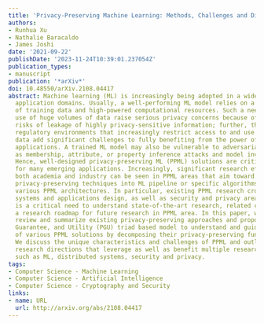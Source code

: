 ```yaml
---
title: 'Privacy-Preserving Machine Learning: Methods, Challenges and Directions'
authors:
- Runhua Xu
- Nathalie Baracaldo
- James Joshi
date: '2021-09-22'
publishDate: '2023-11-24T10:39:01.237054Z'
publication_types:
- manuscript
publication: '*arXiv*'
doi: 10.48550/arXiv.2108.04417
abstract: Machine learning (ML) is increasingly being adopted in a wide variety of
  application domains. Usually, a well-performing ML model relies on a large volume
  of training data and high-powered computational resources. Such a need for and the
  use of huge volumes of data raise serious privacy concerns because of the potential
  risks of leakage of highly privacy-sensitive information; further, the evolving
  regulatory environments that increasingly restrict access to and use of privacy-sensitive
  data add significant challenges to fully benefiting from the power of ML for data-driven
  applications. A trained ML model may also be vulnerable to adversarial attacks such
  as membership, attribute, or property inference attacks and model inversion attacks.
  Hence, well-designed privacy-preserving ML (PPML) solutions are critically needed
  for many emerging applications. Increasingly, significant research efforts from
  both academia and industry can be seen in PPML areas that aim toward integrating
  privacy-preserving techniques into ML pipeline or specific algorithms, or designing
  various PPML architectures. In particular, existing PPML research cross-cut ML,
  systems and applications design, as well as security and privacy areas; hence, there
  is a critical need to understand state-of-the-art research, related challenges and
  a research roadmap for future research in PPML area. In this paper, we systematically
  review and summarize existing privacy-preserving approaches and propose a Phase,
  Guarantee, and Utility (PGU) triad based model to understand and guide the evaluation
  of various PPML solutions by decomposing their privacy-preserving functionalities.
  We discuss the unique characteristics and challenges of PPML and outline possible
  research directions that leverage as well as benefit multiple research communities
  such as ML, distributed systems, security and privacy.
tags:
- Computer Science - Machine Learning
- Computer Science - Artificial Intelligence
- Computer Science - Cryptography and Security
links:
- name: URL
  url: http://arxiv.org/abs/2108.04417
---
```

